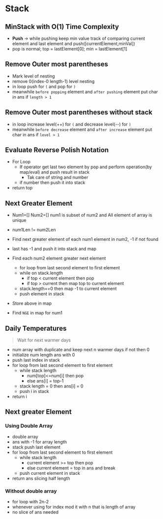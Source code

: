 # Stack

## MinStack with O(1) Time Complexity

- **Push** -> while pushing keep min value track of comparing current element and last element and push([currentElement,minVal])
- pop is normal; top = lastElement[0]; min = lastElement[1]

## Remove Outer most parentheses

- Mark level of nesting
- remove 0(index-0 length-1) level nesting
- in loop push for `(` and pop for `)`
- meanwhile `before popping` element and `after pushing` element put char in ans if `length > 1`

## Remove Outer most parentheses without stack

- in loop increase level(++) for `(` and decrease level(--) for `)`
- meanwhile `before decrease` element and `after increase` element put char in ans if `level > 1`

## Evaluate Reverse Polish Notation

- For Loop
  - If operator get last two element by pop and perform operation(by map/eval) and push result in stack
    - Tak care of string and number
  - if number then push it into stack
- return top

## Next Greater Element

- Num1=[] Num2=[] num1 is subset of num2 and All element of array is unique
- num1Len != num2Len
- Find next greater element of each num1 element in num2, -1 if not found
- last has -1 and push it into stack and map
- Find each num2 element greater next element

  - for loop from last second element to first element
  - while on stack.length
    - if top < current element then pop
    - if top > current then map top to current element
  - stack.length==0 then map -1 to current element
  - push element in stack

- Store above in map
- Find `NGE` in map for num1

## Daily Temperatures

> Wait for next warmer days

- num array with duplicate and keep next n warmer days if not then 0
- initialize num length ans with 0
- push last index in stack
- for loop from last second element to first element
  - while stack length
    - num[top]<=num[i] then pop
    - else ans[i] = top-1
  - stack length = 0 then ans[i] = 0
  - push i in stack
- return i

## Next greater Element

### Using Double Array

- double array
- ans with -1 for array length
- stack push last element
- for loop from last second element to first element
  - while stack length
    - current element >= top then pop
    - else current element = top in ans and break
  - push current element in stack
- return ans slicing half length

### Without double array

- for loop with 2n-2
- whenever using for index mod it with n that is length of array
- no slice of ans needed

